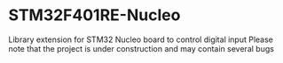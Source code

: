 # STM32F401RE-Nucleo
Library extension for STM32 Nucleo board to control digital input
Please note that the project is under construction and may contain several bugs
